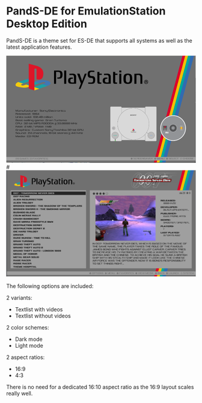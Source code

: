 # PandS-DE for EmulationStation Desktop Edition

PandS-DE is a theme set for ES-DE that supports all systems as well as the latest application features.

![systems](sys.png)#
![games](game.png)

The following options are included:

2 variants:

- Textlist with videos
- Textlist without videos

2 color schemes:

- Dark mode
- Light mode

2 aspect ratios:

- 16:9
- 4:3

There is no need for a dedicated 16:10 aspect ratio as the 16:9 layout scales really well.


